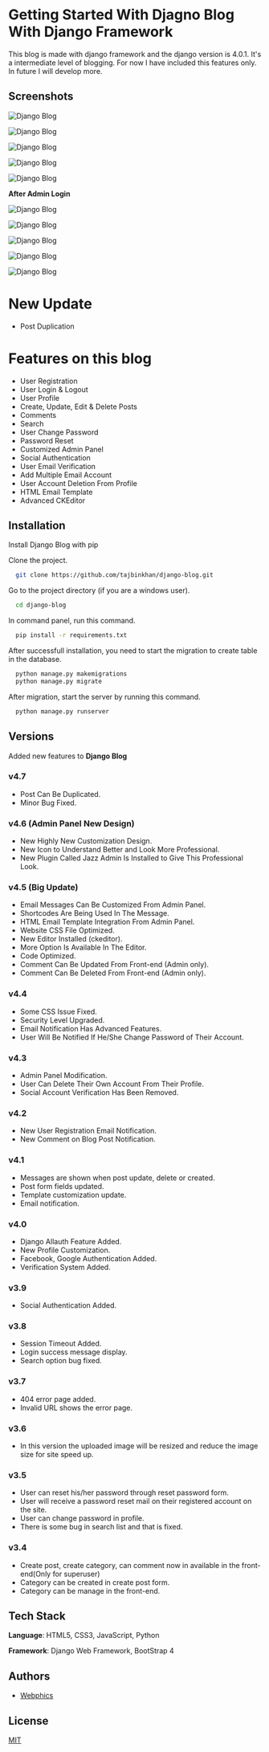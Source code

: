 Getting Started With Djagno Blog With Django Framework
===================================

This blog is made with django framework and the django version is 4.0.1. It's a intermediate level of blogging. For now I have included this features only. In future I will develop more.

## Screenshots

![Django Blog](https://raw.githubusercontent.com/tajbinkhan/django-blog/main/screenshots/1.png)

![Django Blog](https://raw.githubusercontent.com/tajbinkhan/django-blog/main/screenshots/2.png)

![Django Blog](https://raw.githubusercontent.com/tajbinkhan/django-blog/main/screenshots/3.png)

![Django Blog](https://raw.githubusercontent.com/tajbinkhan/django-blog/main/screenshots/4.png)

![Django Blog](https://raw.githubusercontent.com/tajbinkhan/django-blog/main/screenshots/5.png)

**After Admin Login**

![Django Blog](https://raw.githubusercontent.com/tajbinkhan/django-blog/main/screenshots/6.png)

![Django Blog](https://raw.githubusercontent.com/tajbinkhan/django-blog/main/screenshots/7.png)

![Django Blog](https://raw.githubusercontent.com/tajbinkhan/django-blog/main/screenshots/8.png)

![Django Blog](https://raw.githubusercontent.com/tajbinkhan/django-blog/main/screenshots/9.png)

![Django Blog](https://raw.githubusercontent.com/tajbinkhan/django-blog/main/screenshots/10.png)

# New Update
* Post Duplication

# Features on this blog
* User Registration
* User Login & Logout
* User Profile
* Create, Update, Edit & Delete Posts
* Comments
* Search
* User Change Password
* Password Reset
* Customized Admin Panel
* Social Authentication
* User Email Verification
* Add Multiple Email Account
* User Account Deletion From Profile
* HTML Email Template
* Advanced CKEditor

## Installation

Install Django Blog with pip

Clone the project.
```bash
  git clone https://github.com/tajbinkhan/django-blog.git
```
Go to the project directory (if you are a windows user).
```bash
  cd django-blog
```
In command panel, run this command.
```bash
  pip install -r requirements.txt
```
After successfull installation, you need to start the migration to create table in the database.
```bash
  python manage.py makemigrations
  python manage.py migrate
```
After migration, start the server by running this command.
```bash
  python manage.py runserver
```

## Versions
Added new features to **Django Blog**

### v4.7
* Post Can Be Duplicated.
* Minor Bug Fixed.

### v4.6 (Admin Panel New Design)
* New Highly New Customization Design.
* New Icon to Understand Better and Look More Professional.
* New Plugin Called Jazz Admin Is Installed to Give This Professional Look.

### v4.5 (Big Update)
* Email Messages Can Be Customized From Admin Panel.
* Shortcodes Are Being Used In The Message.
* HTML Email Template Integration From Admin Panel.
* Website CSS File Optimized.
* New Editor Installed (ckeditor).
* More Option Is Available In The Editor.
* Code Optimized.
* Comment Can Be Updated From Front-end (Admin only).
* Comment Can Be Deleted From Front-end (Admin only).

### v4.4
* Some CSS Issue Fixed.
* Security Level Upgraded.
* Email Notification Has Advanced Features.
* User Will Be Notified If He/She Change Password of Their Account.

### v4.3
* Admin Panel Modification.
* User Can Delete Their Own Account From Their Profile.
* Social Account Verification Has Been Removed.

### v4.2
* New User Registration Email Notification.
* New Comment on Blog Post Notification.

### v4.1
* Messages are shown when post update, delete or created.
* Post form fields updated.
* Template customization update.
* Email notification.

### v4.0
* Django Allauth Feature Added.
* New Profile Customization.
* Facebook, Google Authentication Added.
* Verification System Added.

### v3.9
* Social Authentication Added.

### v3.8
* Session Timeout Added.
* Login success message display.
* Search option bug fixed.

### v3.7
* 404 error page added.
* Invalid URL shows the error page.

### v3.6
* In this version the uploaded image will be resized and reduce the image size for site speed up.

### v3.5
* User can reset his/her password through reset password form.
* User will receive a password reset mail on their registered account on the site.
* User can change password in profile.
* There is some bug in search list and that is fixed.

### v3.4
* Create post, create category, can comment now in available in the front-end(Only for superuser)
* Category can be created in create post form.
* Category can be manage in the front-end.

## Tech Stack

**Language**: HTML5, CSS3, JavaScript, Python

**Framework**: Django Web Framework, BootStrap 4

## Authors

- [Webphics](https://www.webphics.com)
## License

[MIT](https://choosealicense.com/licenses/mit/)


